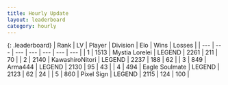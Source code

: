 ```yaml
---
title: Hourly Update
layout: leaderboard
category: hourly
---
```


{: .leaderboard}
| Rank | LV | Player | Division | Elo | Wins | Losses |
| --- | --- | --- | --- | --- | --- | --- |
| <span data-change="0">1</span> | 1513 | <span title="ID: 315148">Mystia Lorelei</span> | LEGEND | <span data-change="0">2261</span> | <span data-change="0">211</span> | <span data-change="0">70</span> |
| <span data-change="0">2</span> | 2140 | <span title="ID: 164871">KawashiroNitori</span> | LEGEND | <span data-change="0">2237</span> | <span data-change="0">188</span> | <span data-change="0">62</span> |
| <span data-change="0">3</span> | 849 | <span title="ID: 1034">Arma444</span> | LEGEND | <span data-change="0">2130</span> | <span data-change="0">95</span> | <span data-change="0">43</span> |
| <span data-change="1">4</span> | 494 | <span title="ID: 512212">Eagle Soulmate</span> | LEGEND | <span data-change="0">2123</span> | <span data-change="0">62</span> | <span data-change="0">24</span> |
| <span data-change="-1">5</span> | 860 | <span title="ID: 568882">Pixel Sign</span> | LEGEND | <span data-change="-14">2115</span> | <span data-change="5">124</span> | <span data-change="4">100</span> |